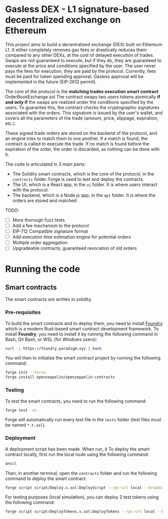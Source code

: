 # Gasless DEX - L1 signature-based decentralized exchange on Ethereum

This project aims to build a decentralized exchange (DEX) built on Ethereum L1. It either completely removes gas fees or drastically reduces them compared to any other DEXs, at the cost of delayed execution of trades.
Swaps are not guaranteed to execute, but if they do, they are guaranteed to execute at the price and conditions specified by the user.
The user never pays the fees for execution, they are paid by the protocol.
Currently, fees must be paid for token spending approval.
Gasless approval will be implemented in the future (EIP-2612 permit).

The core of the protocol is the **matching trades execution smart contract** OrderBookExchange.sol
The contract swaps two users tokens atomically **if and only if** the swaps are realized under the conditions specified by the users. To guarantee this, the contract checks the cryptographic signatures associated with the orders.
This signature is issued by the user's wallet, and covers all the parameters of the trade (amount, price, slippage, expiration, etc.).

These signed trade orders are stored on the backend of the protocol, and an engine tries to match them to one another. If a match is found, the contract is called to execute the trade.
If no match is found before the expiration of the order, the order is discarded, as nothing can be done with it.

The code is articulated in 3 main parts:
- The Solidity smart contracts, which is the core of the protocol, in the `contracts` folder. Forge is used to test and deploy the contracts.
- The UI, which is a React app, in the `ui` folder. It is where users interact with the protocol.
- The backend, which is a Node.js app, in the `api` folder. It is where the orders are stored and matched.

TODO:
- [ ] More thorough fuzz tests
- [ ] Add a fee mechanism to the protocol
- [ ] EIP-712 Compatible signature format
- [ ] Add execution time estimation engine for potential orders
- [ ] Multiple order aggregation
- [ ] Upgradeable contracts, guaranteed revocation of old orders

# Running the code

## Smart contracts
The smart contracts are written in solidity.

### Pre-requisites
To build the smart contracts and to deploy them, you need to install [Foundry](https://book.getfoundry.sh/) which is a modern Rust-based smart contract development framework.
To install **Foundry**, you need to install it by running the following command in Bash, Git Bash, or WSL (for Windows users):

```bash
curl -L https://foundry.paradigm.xyz | bash
```

You will then to initialize the smart contract project by running the following command:

```bash
forge init --force
forge install openzeppelin/openzeppelin-contracts
```

### Testing
To test the smart contracts, you need to run the following command:

```bash
forge test -vv
```
Forge will automatically run every test file in the `tests` folder (test files must be named `*.t.sol`).

### Deployment
A deployment script has been made. When run, it 
To deploy the smart contract locally, first run the local node using the following command:

```bash
anvil
```

Then, in another terminal, open the `contracts` folder and run the following command to deploy the smart contract:

```bash
forge script script/Deploy.s.sol:DeployScript --rpc-url local --broadcast -vv 
```

For testing purposes (local simulation), you can deploy 2 test tokens using the following command:

```bash
forge script script/DeployTokens.s.sol:DeployTokens --rpc-url local --broadcast -vv 
```
